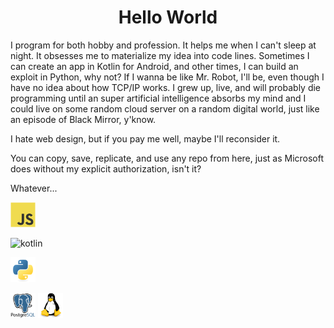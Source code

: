<h1 align="center">Hello World</h1>
<p>I program for both hobby and profession. It helps me when I can't sleep at night. It obsesses me to materialize my idea into code lines. Sometimes I can create an app in Kotlin for Android, and other times, I can build an exploit in Python, why not? If I wanna be like Mr. Robot, I'll be, even though I have no idea about how TCP/IP works. I grew up, live, and will probably die programming until an super artificial intelligence absorbs my mind and I could live on some random cloud server on a random digital world, just like an episode of Black Mirror, y'know.</p>

<p>I hate web design, but if you pay me well, maybe I'll reconsider it. </p>

<p>You can copy, save, replicate, and use any repo from here, just as Microsoft does without my explicit authorization, isn't it?</p>
<p>Whatever...</p>

<p align:center>
    <img src="https://raw.githubusercontent.com/devicons/devicon/master/icons/javascript/javascript-original.svg" alt="javascript" width="40" height="40"/>
</p>
<p align:center>
    <img src="https://www.vectorlogo.zone/logos/kotlinlang/kotlinlang-icon.svg" alt="kotlin" width="40" height="40"/> 
</p>

<p align:center>
    <img src="https://raw.githubusercontent.com/devicons/devicon/master/icons/python/python-original.svg" alt="python" width="40" height="40"/> 
</p>

<img src="https://raw.githubusercontent.com/devicons/devicon/master/icons/postgresql/postgresql-original-wordmark.svg" alt="postgresql" width="40" height="40"/>

<img src="https://raw.githubusercontent.com/devicons/devicon/master/icons/linux/linux-original.svg" alt="linux" width="40" height="40"/>


